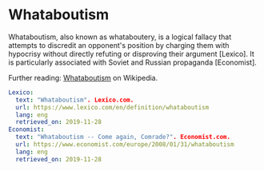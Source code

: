 # Whataboutism

Whataboutism, also known as whataboutery, is a logical fallacy that attempts to discredit an opponent's position by charging them with hypocrisy without directly refuting or disproving their argument [Lexico]. It is particularly associated with Soviet and Russian propaganda [Economist].

Further reading: [Whataboutism](https://en.wikipedia.org/wiki/Whataboutism) on Wikipedia.

~~~yaml references
Lexico:
  text: "Whataboutism". Lexico.com.
  url: https://www.lexico.com/en/definition/whataboutism
  lang: eng
  retrieved_on: 2019-11-28
Economist:
  text: "Whataboutism -- Come again, Comrade?". Economist.com.
  url: https://www.economist.com/europe/2008/01/31/whataboutism
  lang: eng
  retrieved_on: 2019-11-28
~~~